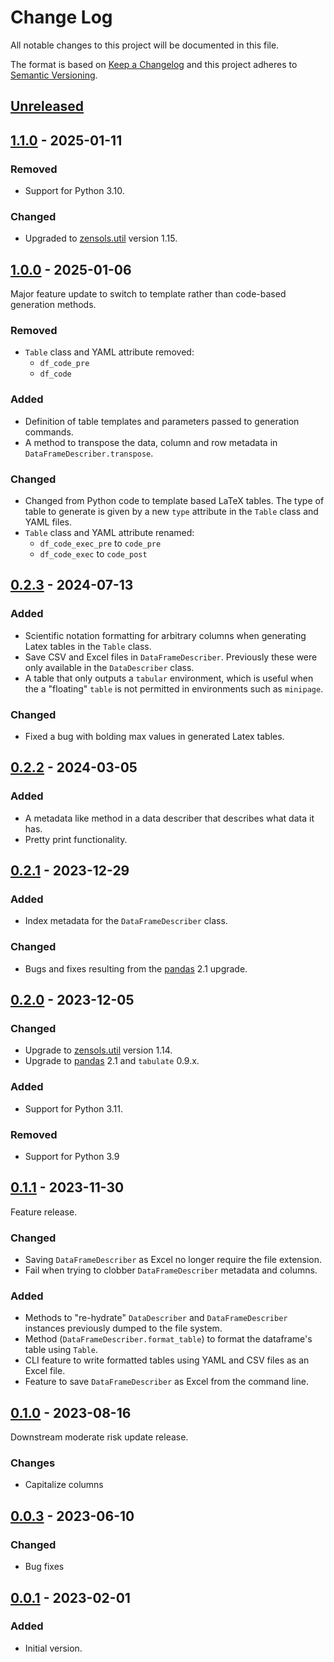 # Change Log
All notable changes to this project will be documented in this file.

The format is based on [Keep a Changelog](http://keepachangelog.com/)
and this project adheres to [Semantic Versioning](http://semver.org/).


## [Unreleased]


## [1.1.0] - 2025-01-11
### Removed
- Support for Python 3.10.

### Changed
- Upgraded to [zensols.util] version 1.15.


## [1.0.0] - 2025-01-06
Major feature update to switch to template rather than code-based generation
methods.

### Removed
- `Table` class and YAML attribute removed:
  * `df_code_pre`
  * `df_code`

### Added
- Definition of table templates and parameters passed to generation commands.
- A method to transpose the data, column and row metadata in
  `DataFrameDescriber.transpose`.

### Changed
- Changed from Python code to template based LaTeX tables.  The type of table
  to generate is given by a new `type` attribute in the `Table` class and YAML
  files.
- `Table` class and YAML attribute renamed:
  * `df_code_exec_pre` to `code_pre`
  * `df_code_exec` to `code_post`


## [0.2.3] - 2024-07-13
### Added
- Scientific notation formatting for arbitrary columns when generating Latex
  tables in the `Table` class.
- Save CSV and Excel files in `DataFrameDescriber`.   Previously these were
  only available in the `DataDescriber` class.
- A table that only outputs a `tabular` environment, which is useful when the a
  "floating" `table` is not permitted in environments such as `minipage`.

### Changed
- Fixed a bug with bolding max values in generated Latex tables.


## [0.2.2] - 2024-03-05
### Added
- A metadata like method in a data describer that describes what data it has.
- Pretty print functionality.


## [0.2.1] - 2023-12-29
### Added
- Index metadata for the `DataFrameDescriber` class.

### Changed
- Bugs and fixes resulting from the [pandas] 2.1 upgrade.


## [0.2.0] - 2023-12-05
### Changed
- Upgrade to [zensols.util] version 1.14.
- Upgrade to [pandas] 2.1 and `tabulate` 0.9.x.

### Added
- Support for Python 3.11.

### Removed
- Support for Python 3.9


## [0.1.1] - 2023-11-30
Feature release.

### Changed
- Saving `DataFrameDescriber` as Excel no longer require the file extension.
- Fail when trying to clobber `DataFrameDescriber` metadata and columns.

### Added
- Methods to "re-hydrate" `DataDescriber` and `DataFrameDescriber` instances
  previously dumped to the file system.
- Method (`DataFrameDescriber.format_table`) to format the dataframe's table
  using `Table`.
- CLI feature to write formatted tables using YAML and CSV files as an Excel
  file.
- Feature to save `DataFrameDescriber` as Excel from the command line.


## [0.1.0] - 2023-08-16
Downstream moderate risk update release.

### Changes
- Capitalize columns


## [0.0.3] - 2023-06-10
### Changed
- Bug fixes


## [0.0.1] - 2023-02-01
### Added
- Initial version.


<!-- links -->
[Unreleased]: https://github.com/plandes/datdesc/compare/v1.1.0...HEAD
[1.1.0]: https://github.com/plandes/datdesc/compare/v1.0.0...v1.1.0
[1.0.0]: https://github.com/plandes/datdesc/compare/v0.2.3...v1.0.0
[0.2.3]: https://github.com/plandes/datdesc/compare/v0.2.2...v0.2.3
[0.2.2]: https://github.com/plandes/datdesc/compare/v0.2.1...v0.2.2
[0.2.1]: https://github.com/plandes/datdesc/compare/v0.2.0...v0.2.1
[0.2.0]: https://github.com/plandes/datdesc/compare/v0.1.1...v0.2.0
[0.1.1]: https://github.com/plandes/datdesc/compare/v0.1.0...v0.1.1
[0.1.0]: https://github.com/plandes/datdesc/compare/v0.0.3...v0.1.0
[0.0.3]: https://github.com/plandes/datdesc/compare/v0.0.2...v0.0.3
[0.0.2]: https://github.com/plandes/datdesc/compare/v0.0.1...v0.0.2
[0.0.1]: https://github.com/plandes/datdesc/compare/v0.0.0...v0.0.1

[zensols.util]: https://github.com/plandes/util
[pandas]: https://pandas.pydata.org
